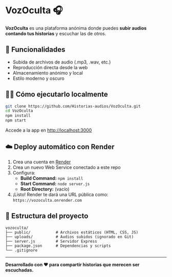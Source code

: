 # VozOculta 🎧

**VozOculta** es una plataforma anónima donde puedes **subir audios contando tus historias** y escuchar las de otros.

## 🚀 Funcionalidades
- Subida de archivos de audio (.mp3, .wav, etc.)
- Reproducción directa desde la web
- Almacenamiento anónimo y local
- Estilo moderno y oscuro

## 🧑‍💻 Cómo ejecutarlo localmente

```bash
git clone https://github.com/Historias-audios/VozOculta.git
cd VozOculta
npm install
npm start
```

Accede a la app en [http://localhost:3000](http://localhost:3000)

## ☁️ Deploy automático con Render

1. Crea una cuenta en [Render](https://render.com)
2. Crea un nuevo Web Service conectado a este repo
3. Configura:
   - **Build Command:** `npm install`
   - **Start Command:** `node server.js`
   - **Root Directory:** (vacío)
4. ¡Listo! Render te dará una URL pública como:  
   `https://vozoculta.onrender.com`

## 📂 Estructura del proyecto

```
vozoculta/
├── public/           # Archivos estáticos (HTML, CSS, JS)
├── uploads/          # Audios subidos (ignorado en Git)
├── server.js         # Servidor Express
├── package.json      # Dependencias y scripts
└── .gitignore
```

---

**Desarrollado con ❤️ para compartir historias que merecen ser escuchadas.**
